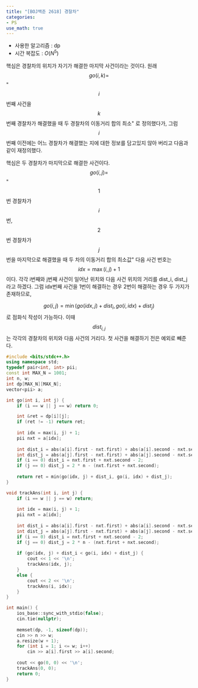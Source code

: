 ```yaml
---
title: "[BOJ백준 2618] 경찰차"
categories:
- PS
use_math: true
---
```


- 사용한 알고리즘 : dp
- 시간 복잡도 : $O\left( N^{5} \right)$

핵심은 경찰차의 위치가 자기가 해결한 마지막 사건이라는 것이다.
원래 $$go(i, k) = $$"$$i$$번째 사건을 $$k$$번째 경찰차가 해결했을 때 두 경찰차의 이동거리 합의 최소" 로 정의했다가,
그럼 $$i$$번째 이전에는 어느 경찰차가 해결했는 지에 대한 정보를 담고있지 않아 버리고 다음과 같이 재정의했다.

핵심은 두 경찰차가 마지막으로 해결한 사건이다.
$$go(i, j) = $$"$$1$$번 경찰차가 $$i$$번, $$2$$번 경찰차가 $$j$$번을 마지막으로 해결했을 때 두 차의 이동거리 합의 최소값"
다음 사건 번호는 $$idx = \max(i, j) + 1$$ 이다.
각각 i번째와 j번째 사건이 일어난 위치와 다음 사건 위치의 거리를 dist_i, dist_j라고 하겠다.
그럼 idx번째 사건을 1번이 해결하는 경우 2번이 해결하는 경우 두 가지가 존재하므로,

$$go(i, j) = \min(go(idx, j) + dist_i, go(i, idx) + dist_j)$$ 로 점화식 작성이 가능하다.
이때 $$dist_{i, j}$$는 각각의 경찰차의 위치와 다음 사건의 거리다.
첫 사건을 해결하기 전은 예외로 빼준다.

```c++
#include <bits/stdc++.h>
using namespace std;
typedef pair<int, int> pii;
const int MAX_N = 1001;
int n, w;
int dp[MAX_N][MAX_N];
vector<pii> a;

int go(int i, int j) {
	if (i == w || j == w) return 0;

	int &ret = dp[i][j];
	if (ret != -1) return ret;
	
	int idx = max(i, j) + 1;
	pii nxt = a[idx];
	
	int dist_i = abs(a[i].first - nxt.first) + abs(a[i].second - nxt.second);
	int dist_j = abs(a[j].first - nxt.first) + abs(a[j].second - nxt.second);
	if (i == 0) dist_i = nxt.first + nxt.second - 2;
	if (j == 0) dist_j = 2 * n - (nxt.first + nxt.second);
	
	return ret = min(go(idx, j) + dist_i, go(i, idx) + dist_j);
}

void trackAns(int i, int j) {
	if (i == w || j == w) return;
	
	int idx = max(i, j) + 1;
	pii nxt = a[idx];
	
	int dist_i = abs(a[i].first - nxt.first) + abs(a[i].second - nxt.second);
	int dist_j = abs(a[j].first - nxt.first) + abs(a[j].second - nxt.second);
	if (i == 0) dist_i = nxt.first + nxt.second - 2;
	if (j == 0) dist_j = 2 * n - (nxt.first + nxt.second);
	
	if (go(idx, j) + dist_i < go(i, idx) + dist_j) {
		cout << 1 << '\n';
		trackAns(idx, j);
	}
	else {
		cout << 2 << '\n';
		trackAns(i, idx);
	}
}

int main() {
	ios_base::sync_with_stdio(false);
  	cin.tie(nullptr);
	
	memset(dp, -1, sizeof(dp));
	cin >> n >> w;
	a.resize(w + 1);
	for (int i = 1; i <= w; i++) 
		cin >> a[i].first >> a[i].second;
	
	cout << go(0, 0) << '\n';
	trackAns(0, 0);
	return 0;
}

```
